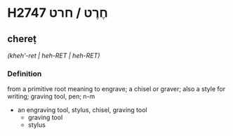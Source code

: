 # H2747 חֶרֶט / חרט

## chereṭ

_(kheh'-ret | heh-RET | heh-RET)_

### Definition

from a primitive root meaning to engrave; a chisel or graver; also a style for writing; graving tool, pen; n-m

- an engraving tool, stylus, chisel, graving tool
  - graving tool
  - stylus
